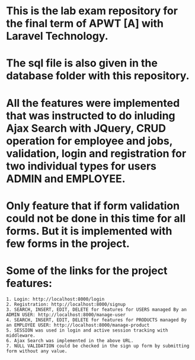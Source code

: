 # This is the lab exam repository for the final term of APWT [A] with Laravel Technology.
# The sql file is also given in the database folder with this repository.
# All the features were implemented that was instructed to do inluding Ajax Search with JQuery, CRUD operation for employee and jobs, validation, login and registration for two individual types for users ADMIN and EMPLOYEE.
# Only feature that if form validation could not be done in this time for all forms. But it is implemented with few forms in the project.
# Some of the links for the project features:
    1. Login: http://localhost:8000/login
    2. Registration: http://localhost:8000/signup
    3. SEARCH, INSERT, EDIT, DELETE for features for USERS managed By an ADMIN USER: http://localhost:8000/manage-user
    4. SEARCH, INSERT, EDIT, DELETE for features for PRODUCTS managed By an EMPLOYEE USER: http://localhost:8000/manage-product
    5. SESSION was used in login and active session tracking with middleware.
    6. Ajax Search was implemented in the above URL.
    7. NULL VALIDATION could be checked in the sign up form by submitting form without any value.
